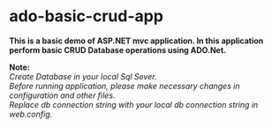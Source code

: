 # ado-basic-crud-app
**This is a basic demo of ASP.NET mvc application. In this application perform basic CRUD Database operations using ADO.Net.**

**Note:** <br/>
*Create Database in your local Sql Sever.<br/>
Before running application, please make necessary changes in configuration and other files.<br/>
Replace db connection string with your local db connection string in web.config.*






